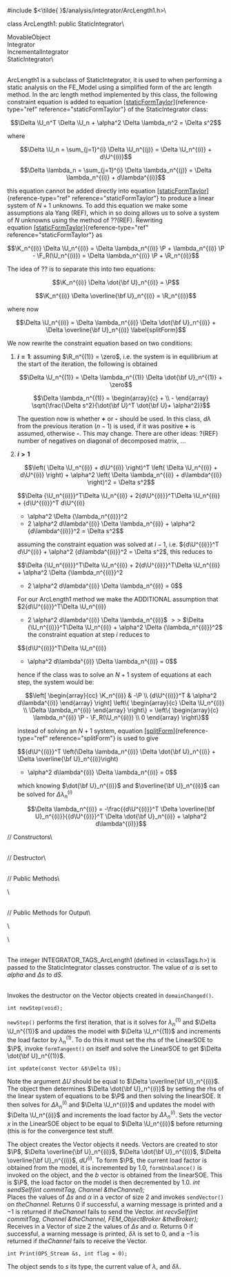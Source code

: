 \
\#include $<\tilde{ }$/analysis/integrator/ArcLength1.h$>$\

class ArcLength1: public StaticIntegrator\

MovableObject\
Integrator\
IncrementalIntegrator\
StaticIntegrator\

\
ArcLength1 is a subclass of StaticIntegrator, it is used to when
performing a static analysis on the FE_Model using a simplified form of
the arc length method. In the arc length method implemented by this
class, the following constraint equation is added to
equation [\[staticFormTaylor\]](#staticFormTaylor){reference-type="ref"
reference="staticFormTaylor"} of the StaticIntegrator class:

$$\Delta \U_n^T \Delta \U_n  + \alpha^2 \Delta \lambda_n^2  = \Delta s^2$$

where

$$\Delta \U_n = \sum_{j=1}^{i} \Delta \U_n^{(j)} = \Delta \U_n^{(i)} +
d\U^{(i)}$$

$$\Delta \lambda_n = \sum_{j=1}^{i} \Delta \lambda_n^{(j)} = \Delta \lambda_n^{(i)} +
d\lambda^{(i)}$$

this equation cannot be added directly into
equation [\[staticFormTaylor\]](#staticFormTaylor){reference-type="ref"
reference="staticFormTaylor"} to produce a linear system of $N+1$
unknowns. To add this equation we make some assumptions ala Yang (REF),
which in so doing allows us to solve a system of $N$ unknowns using the
method of ??(REF). Rewriting
equation [\[staticFormTaylor\]](#staticFormTaylor){reference-type="ref"
reference="staticFormTaylor"} as

$$\K_n^{(i)} \Delta \U_n^{(i)} = \Delta \lambda_n^{(i)} \P +
\lambda_n^{(i)} \P - \F_R(\U_n^{(i)}) = \Delta \lambda_n^{(i)} \P + \R_n^{(i)}$$

The idea of ?? is to separate this into two equations:

$$\K_n^{(i)} \Delta \dot{\bf U}_n^{(i)} = \P$$

$$\K_n^{(i)} \Delta \overline{\bf U}_n^{(i)} = \R_n^{(i)}$$

where now

$$\Delta \U_n^{(i)} = \Delta \lambda_n^{(i)} \Delta \dot{\bf U}_n^{(i)} +
\Delta \overline{\bf U}_n^{(i)}  
\label{splitForm}$$

We now rewrite the constraint equation based on two conditions:

1.  **$i = 1$**: assuming $\R_n^{(1)} = \zero$, i.e. the system is in
    equilibrium at the start of the iteration, the following is obtained

    $$\Delta \U_n^{(1)} = \Delta \lambda_n^{(1)} \Delta \dot{\bf U}_n^{(1)} + \zero$$

    $$\Delta \lambda_n^{(1)} = \begin{array}{c} + \\ - \end{array}
    \sqrt{\frac{\Delta s^2}{\dot{\bf U}^T \dot{\bf U}+ \alpha^2}}$$

    The question now is whether **+** or **-** should be used. In this
    class, $d \lambda$ from the previous iteration $(n-1)$ is used, if
    it was positive **+** is assumed, otherwise **-**. This may change.
    There are other ideas: ?(REF) number of negatives on diagonal of
    decomposed matrix, \...

2.  **$i > 1$**

    $$\left( \Delta \U_n^{(i)} + d\U^{(i)} \right)^T \left( \Delta \U_n^{(i)} +
    d\U^{(i)} \right) + \alpha^2 \left( \Delta \lambda_n^{(i)} + d\lambda^{(i)}
    \right)^2 = \Delta s^2$$

    $$\Delta {\U_n^{(i)}}^T\Delta \U_n^{(i)} + 2{d\U^{(i)}}^T\Delta \U_n^{(i)} + {d\U^{(i)}}^T d\U^{(i)}
    + \alpha^2 \Delta {\lambda_n^{(i)}}^2
    + 2 \alpha^2 d\lambda^{(i)} \Delta \lambda_n^{(i)} + \alpha^2 {d\lambda^{(i)}}^2
    = \Delta s^2$$

    assuming the constraint equation was solved at $i-1$, i.e.
    ${d\U^{(i)}}^T d\U^{(i)} + \alpha^2 {d\lambda^{(i)}}^2 = \Delta s^2$,
    this reduces to

    $$\Delta {\U_n^{(i)}}^T\Delta \U_n^{(i)} + 2{d\U^{(i)}}^T\Delta \U_n^{(i)} + 
    \alpha^2 \Delta {\lambda_n^{(i)}}^2
    + 2 \alpha^2 d\lambda^{(i)} \Delta \lambda_n^{(i)} 
    = 0$$

    For our ArcLength1 method we make the ADDITIONAL assumption that
    $2{d\U^{(i)}}^T\Delta \U_n^{(i)} 
    + 2 \alpha^2 d\lambda^{(i)} \Delta \lambda_n^{(i)}$ $>>$
    $\Delta {\U_n^{(i)}}^T\Delta \U_n^{(i)} +
    \alpha^2 \Delta {\lambda_n^{(i)}}^2$ the constraint equation at step
    $i$ reduces to

    $${d\U^{(i)}}^T\Delta \U_n^{(i)} 
    + \alpha^2 d\lambda^{(i)} \Delta \lambda_n^{(i)} = 0$$

    hence if the class was to solve an $N+1$ system of equations at each
    step, the system would be:

    $$\left[
    \begin{array}{cc}
    \K_n^{(i)} & -\P \\
    {d\U^{(i)}}^T & \alpha^2 d\lambda^{(i)} 
    \end{array} \right] 
    \left\{
    \begin{array}{c}
    \Delta \U_n^{(i)} \\
    \Delta \lambda_n^{(i)}
    \end{array} \right\} = \left\{
    \begin{array}{c}
    \lambda_n^{(i)} \P - \F_R(\U_n^{(i)}) \\
    0
    \end{array} \right\}$$

    instead of solving an $N+1$ system,
    equation [\[splitForm\]](#splitForm){reference-type="ref"
    reference="splitForm"} is used to give

    $${d\U^{(i)}}^T \left(\Delta \lambda_n^{(i)} \Delta \dot{\bf U}_n^{(i)} + \Delta
    \overline{\bf U}_n^{(i)}\right) 
    + \alpha^2 d\lambda^{(i)} \Delta \lambda_n^{(i)} = 0$$

    which knowing $\dot{\bf U}_n^{(i)}$ and $\overline{\bf U}_n^{(i)}$
    can be solved for $\Delta \lambda_n^{(i)}$

    $$\Delta \lambda_n^{(i)} = -\frac{{d\U^{(i)}}^T \Delta \overline{\bf U}_n^{(i)}}{{d\U^{(i)}}^T \Delta
    \dot{\bf U}_n^{(i)} + \alpha^2 d\lambda^{(i)}}$$


// Constructors\

\
// Destructor\

\
// Public Methods\

\

\
// Public Methods for Output\

\

\

\
The integer INTEGRATOR_TAGS_ArcLength1 (defined in $<$classTags.h$>$) is
passed to the StaticIntegrator classes constructor. The value of
$\alpha$ is set to *alpha* and $\Delta s$ to *dS*.

\
Invokes the destructor on the Vector objects created in
`domainChanged()`.


```{.cpp}
int newStep(void);
```

`newStep()` performs the first iteration, that is it solves for
$\lambda_n^{(1)}$ and $\Delta \U_n^{(1)}$ and updates the model with
$\Delta \U_n^{(1)}$ and increments the load factor by $\lambda_n^{(1)}$.
To do this it must set the rhs of the LinearSOE to $\P$, invoke
`formTangent()` on itself and solve the LinearSOE to get
$\Delta \dot{\bf U}_n^{(1)}$.

```{.cpp}
int update(const Vector &$\Delta U$);
```

Note the argument $\Delta U$ should be equal to
$\Delta \overline{\bf U}_n^{(i)}$. The object then determines
$\Delta \dot{\bf U}_n^{(i)}$ by setting the rhs of the linear system of
equations to be $\P$ and then solving the linearSOE. It then solves for
$\Delta \lambda_n^{(i)}$ and $\Delta \U_n^{(i)}$ and updates the model
with $\Delta \U_n^{(i)}$ and increments the load factor by $\Delta
\lambda_n^{(i)}$. Sets the vector $x$ in the LinearSOE object to be
equal to $\Delta \U_n^{(i)}$ before returning (this is for the
convergence test stuff.

The object creates the Vector objects it needs. Vectors are created to
stor $\P$, $\Delta \overline{\bf U}_n^{(i)}$,
$\Delta \dot{\bf U}_n^{(i)}$, $\Delta
\overline{\bf U}_n^{(i)}$, $dU^{(i)}$. To form $\P$, the current load
factor is obtained from the model, it is incremented by $1.0$,
`formUnbalance()` is invoked on the object, and the $b$ vector is
obtained from the linearSOE. This is $\P$, the load factor on the model
is then decremented by $1.0$.
*int sendSelf(int commitTag, Channel &theChannel);* \
Places the values of $\Delta s$ and $\alpha$ in a vector of size $2$ and
invokes `sendVector()` on *theChannel*. Returns $0$ if successful, a
warning message is printed and a $-1$ is returned if *theChannel* fails
to send the Vector.
*int recvSelf(int commitTag, Channel &theChannel, FEM_ObjectBroker
&theBroker);* \
Receives in a Vector of size 2 the values of $\Delta s$ and $\alpha$.
Returns $0$ if successful, a warning message is printed, $\delta
\lambda$ is set to $0$, and a $-1$ is returned if *theChannel* fails to
receive the Vector.

```{.cpp}
int Print(OPS_Stream &s, int flag = 0);
```

The object sends to $s$ its type, the current value of $\lambda$, and
$\delta \lambda$.
